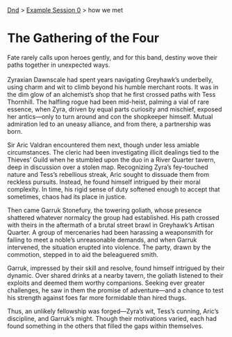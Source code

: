 [Dnd](./readme.md) > [Example Session 0](./example-session0.md) > how we met

# The Gathering of the Four

Fate rarely calls upon heroes gently, and for this band, destiny wove their paths together in unexpected ways. <br/><br/>
Zyraxian Dawnscale had spent years navigating Greyhawk’s underbelly, using charm and wit to climb beyond his humble merchant roots. It was in the dim glow of an alchemist’s shop that he first crossed paths with Tess Thornhill. The halfling rogue had been mid-heist, palming a vial of rare essence, when Zyra, driven by equal parts curiosity and mischief, exposed her antics—only to turn around and con the shopkeeper himself. Mutual admiration led to an uneasy alliance, and from there, a partnership was born.

Sir Aric Valdran encountered them next, though under less amiable circumstances. The cleric had been investigating illicit dealings tied to the Thieves’ Guild when he stumbled upon the duo in a River Quarter tavern, deep in discussion over a stolen map. Recognizing Zyra’s fey-touched nature and Tess’s rebellious streak, Aric sought to dissuade them from reckless pursuits. Instead, he found himself intrigued by their moral complexity. In time, his rigid sense of duty softened enough to accept that sometimes, chaos had its place in justice.

Then came Garruk Stonefury, the towering goliath, whose presence shattered whatever normalcy the group had established. His path crossed with theirs in the aftermath of a brutal street brawl in Greyhawk’s Artisan Quarter. A group of mercenaries had been harassing a weaponsmith for failing to meet a noble’s unreasonable demands, and when Garruk intervened, the situation erupted into violence. The party, drawn by the commotion, stepped in to aid the beleaguered smith.

Garruk, impressed by their skill and resolve, found himself intrigued by their dynamic. Over shared drinks at a nearby tavern, the goliath listened to their exploits and deemed them worthy companions. Seeking ever greater challenges, he saw in them the promise of adventure—and a chance to test his strength against foes far more formidable than hired thugs.

Thus, an unlikely fellowship was forged—Zyra’s wit, Tess’s cunning, Aric’s discipline, and Garruk’s might. Though their motivations varied, each had found something in the others that filled the gaps within themselves.
